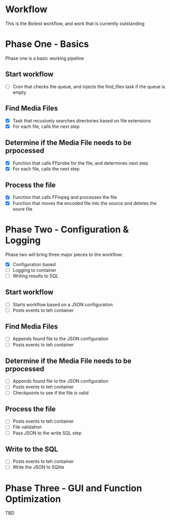 # Workflow

This is the Boilest workflow, and work that is currently outstanding 

# Phase One - Basics
Phase one is a basic working pipeline

## Start workflow 

- [ ] Cron that checks the queue, and injects the find_files task if the queue is empty

## Find Media Files

- [x] Task that recusively searches directories based on file extensions
- [x] For each file, calls the next step

## Determine if the Media File needs to be prpocessed

- [x] Function that calls FFprobe for the file, and determines next step
- [x] For each file, calls the next step

## Process the file

- [x] Function that calls FFmpeg and processes the file
- [x] Function that moves the encoded file into the source and deletes the soure file

# Phase Two - Configuration & Logging
Phase two will bring three major pieces to the workflow:

- [x] Configuration based
- [ ] Logging to container
- [ ] Writing results to SQL

## Start workflow 

- [ ] Starts workflow based on a JSON configuration
- [ ] Posts events to teh container

## Find Media Files

- [ ] Appends found file to the JSON configuration
- [ ] Posts events to teh container

## Determine if the Media File needs to be prpocessed

- [ ] Appends found file to the JSON configuration
- [ ] Posts events to teh container
- [ ] Checkpoints to see if the file is valid

## Process the file

- [ ] Posts events to teh container
- [ ] File validation
- [ ] Pass JSON to the write SQL step

## Write to the SQL

- [ ] Posts events to teh container
- [ ] Write the JSON to SQlite 

# Phase Three - GUI and Function Optimization
TBD

